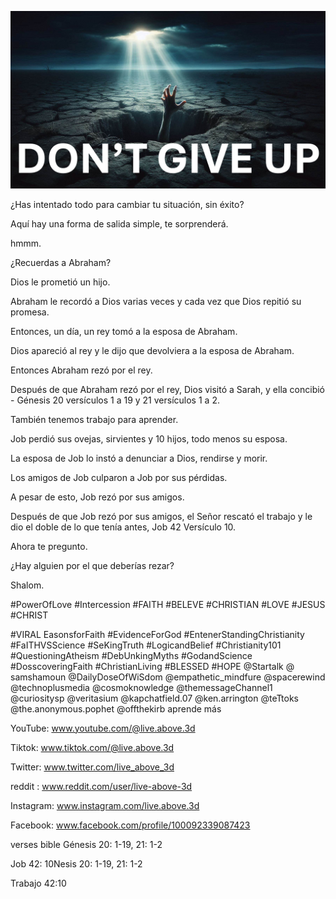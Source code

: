 ![Video cover image](../cover.jpg "cover photo")

¿Has intentado todo para cambiar tu situación, sin éxito?

Aquí hay una forma de salida simple, te sorprenderá.

hmmm.

¿Recuerdas a Abraham?

Dios le prometió un hijo.

Abraham le recordó a Dios varias veces y cada vez que Dios repitió su promesa.

Entonces, un día, un rey tomó a la esposa de Abraham.

Dios apareció al rey y le dijo que devolviera a la esposa de Abraham.

Entonces Abraham rezó por el rey.

Después de que Abraham rezó por el rey, Dios visitó a Sarah, y ella concibió - Génesis 20 versículos 1 a 19 y 21 versículos 1 a 2.

También tenemos trabajo para aprender.

Job perdió sus ovejas, sirvientes y 10 hijos, todo menos su esposa.

La esposa de Job lo instó a denunciar a Dios, rendirse y morir.

Los amigos de Job culparon a Job por sus pérdidas.

A pesar de esto, Job rezó por sus amigos.

Después de que Job rezó por sus amigos, el Señor rescató el trabajo y le dio el doble de lo que tenía antes, Job 42 Versículo 10.

Ahora te pregunto.

¿Hay alguien por el que deberías rezar?

Shalom.


#PowerOfLove #Intercession #FAITH #BELEVE #CHRISTIAN #LOVE #JESUS ​​#CHRIST

#VIRAL EasonsforFaith #EvidenceForGod #EntenerStandingChristianity #FaITHVSScience #SeKingTruth #LogicandBelief #Christianity101 #QuestioningAtheism #DebUnkingMyths #GodandScience #DosscoveringFaith #ChristianLiving #BLESSED #HOPE @Startalk @ samshamoun @DailyDoseOfWiSdom @empathetic_mindfure @spacerewind @technoplusmedia @cosmoknowledge @themessageChannel1 @curiositysp @veritasium @kapchatfield.07 @ken.arrington @teTtoks @the.anonymous.pophet @offthekirb aprende más

YouTube: www.youtube.com/@live.above.3d


Tiktok: www.tiktok.com/@live.above.3d

Twitter: www.twitter.com/live_above_3d

reddit : www.reddit.com/user/live-above-3d

Instagram: www.instagram.com/live.above.3d

Facebook: www.facebook.com/profile/100092339087423

verses bible   Génesis 20: 1-19, 21: 1-2

Job 42: 10Nesis 20: 1-19, 21: 1-2

Trabajo 42:10


